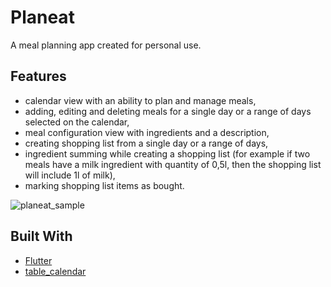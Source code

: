 # Planeat

A meal planning app created for personal use. 

## Features  
  - calendar view with an ability to plan and manage meals, 
  - adding, editing and deleting meals for a single day or a range of days selected on the calendar, 
  - meal configuration view with ingredients and a description, 
  - creating shopping list from a single day or a range of days, 
  - ingredient summing while creating a shopping list (for example if two meals have a milk ingredient with quantity of 0,5l, then the shopping list will include 1l of milk), 
  - marking shopping list items as bought. 

![planeat_sample](sample/planeat_sample.gif)  

## Built With

  - [Flutter](https://github.com/flutter/flutter)
  - [table_calendar](https://github.com/aleksanderwozniak/table_calendar)
